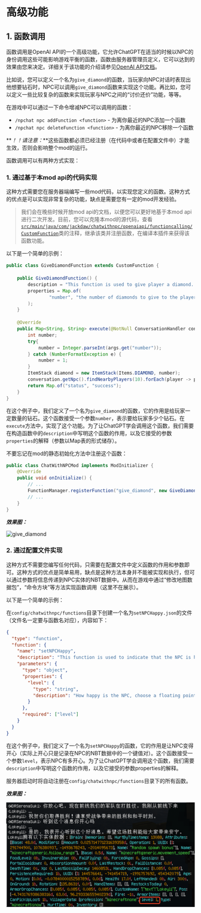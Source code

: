 # 高级功能

## 1. 函数调用

函数调用是OpenAI API的一个高级功能，它允许ChatGPT在适当的时候以NPC的身份调用这些可能影响游戏平衡的函数，函数由服务器管理员定义，它可以达到的效果由您来决定。详细关于该功能的介绍请参见[OpenAI API文档](https://beta.openai.com/docs/api-reference/function-calls/create-function-call)。

比如说，您可以定义一个名为`give_diamond`的函数，当玩家向NPC对话时表现出他想要钻石时，NPC可以调用`give_diamond`函数来实现这个功能。再比如，您可以定义一些比较复杂的函数来实现玩家与NPC之间的“讨价还价”功能，等等。

在游戏中可以通过一下命令增减NPC可以调用的函数：

- `/npchat npc addFunction <function>` - 为离你最近的NPC添加一个函数
- `/npchat npc deleteFunction <function>` - 为离你最近的NPC移除一个函数

**_！！请注意：_**这些函数都必须已经注册（在代码中或者在配置文件中）才能生效，否则会影响整个mod的运行。

函数调用可以有两种方式实现：

### 1. 通过基于本mod api的代码实现

这种方式需要您在服务器端编写一些mod代码，以实现您定义的函数。这种方式的优点是可以实现非常复杂的功能，缺点是需要您有一定的mod开发经验。

>我们会在晚些时候开放mod api的文档，以便您可以更好地基于本mod api进行二次开发。目前，您可以克隆本mod的源代码，查看[`src/main/java/com/jackdaw/chatwithnpc/openaiapi/functioncalling/CustomFunction`](../src/main/java/com/jackdaw/chatwithnpc/openaiapi/function/CustomFunction.java)类的注释，继承该类并注册函数，在编译本插件来获得该函数功能。

以下是一个简单的示例：

```java
public class GiveDiamondFunction extends CustomFunction {

    public GiveDiamondFunction() {
        description = "This function is used to give player a diamond. If the player make a request to the NPC to give them some diamonds, this function will be called.";
        properties = Map.of(
                "number", "the number of diamonds to give to the player."
        );
    }

    @Override
    public Map<String, String> execute(@NotNull ConversationHandler conversation, @NotNull Map<String, String> args) {
        int number;
        try{
            number = Integer.parseInt(args.get("number"));
        } catch (NumberFormatException e) {
            number = 1;
        }
        ItemStack diamond = new ItemStack(Items.DIAMOND, number);
        conversation.getNpc().findNearbyPlayers(10).forEach(player -> player.giveItemStack(diamond));
        return Map.of("status", "success");
    }
}
```

在这个例子中，我们定义了一个名为`give_diamond`的函数，它的作用是给玩家一定数量的钻石。这个函数接受一个参数`number`，表示要给玩家多少个钻石。在`execute`方法中，实现了这个功能。为了让ChatGPT学会调用这个函数，我们需要在构造函数中的`description`中写明这个函数的作用，以及它接受的参数`properties`的解释（参数以Map表的形式储存）。

不要忘记在mod的静态初始化方法中注册这个函数：

```java
public class ChatWithNPCMod implements ModInitializer {
    @Override
    public void onInitialize() {
        // ...
        FunctionManager.registerFunction("give_diamond", new GiveDiamondFunction());
        // ...
    }
}
```

**_效果图：_**

![give_diamond](images/give_diamond.png)

### 2. 通过配置文件实现

这种方式不需要您编写任何代码，只需要在配置文件中定义函数的作用和参数即可。这种方式的优点是简单易用，缺点是这种方法本身并不能被实现和执行，但可以通过参数将信息传递到NPC实体的NBT数据中。从而在游戏中通过“修改地图数据包”，“命令方块”等方法实现函数调用（这里不在展示）。

以下是一个简单的示例：

在`config/chatwithnpc/functions`目录下创建一个名为`setNPCHappy.json`的文件（文件名一定要与函数名对应），内容如下：

```json
{
  "type": "function",
  "function": {
    "name": "setNPCHappy",
    "description": "This function is used to indicate that the NPC is happy now.",
    "parameters": {
      "type": "object",
      "properties": {
        "level": {
          "type": "string",
          "description": "How happy is the NPC, choose a floating point number from 0 to 1."
        }
      },
      "required": ["level"]
    }
  }
}
```

在这个例子中，我们定义了一个名为`setNPCHappy`的函数，它的作用是让NPC变得开心（实际上开心只是记录在NPC的NBT数据中的一个键值对）。这个函数接受一个参数`level`，表示NPC有多开心。为了让ChatGPT学会调用这个函数，我们需要`description`中写明这个函数的作用，以及它接受的参数properties的解释。

服务器启动时将自动注册在`config/chatwithnpc/functions`目录下的所有函数。

**_效果图：_**

![setNPCHappy](images/setNPCHappy.png)